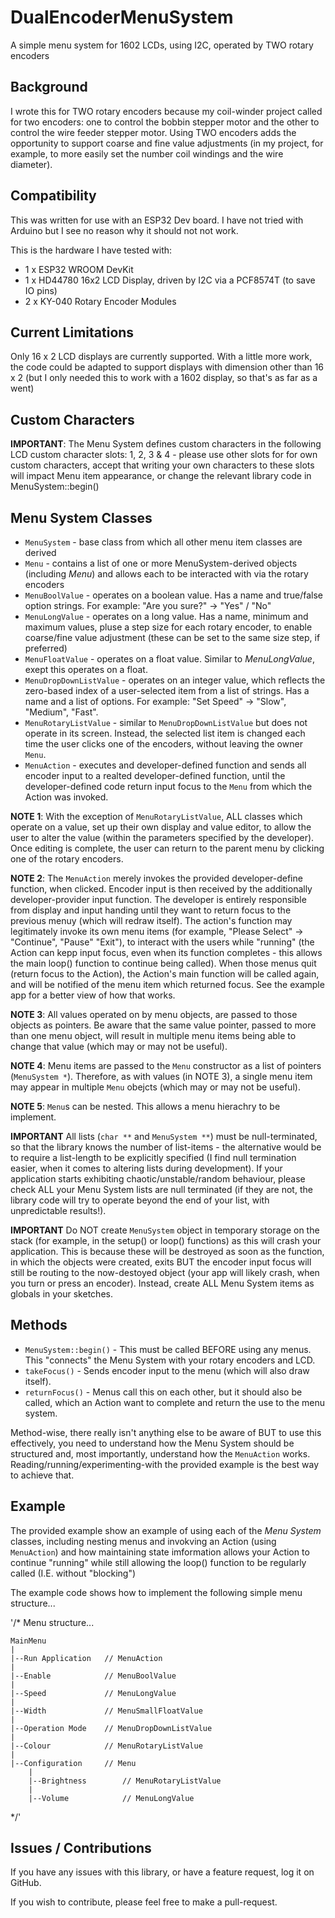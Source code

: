 # DualEncoderMenuSystem
A simple menu system for 1602 LCDs, using I2C, operated by TWO rotary encoders

## Background
I wrote this for TWO rotary encoders because my coil-winder project called for two encoders: one to control the bobbin stepper motor and the other to control the wire feeder stepper motor.
Using TWO encoders adds the opportunity to support coarse and fine value adjustments (in my project, for example, to more easily set the number coil windings and the wire diameter).

## Compatibility
This was written for use with an ESP32 Dev board.  I have not tried with Arduino but I see no reason why it should not not work.

This is the hardware I have tested with:
* 1 x ESP32 WROOM DevKit
* 1 x HD44780 16x2 LCD Display, driven by I2C via a PCF8574T (to save IO pins)
* 2 x KY-040 Rotary Encoder Modules

## Current Limitations
Only 16 x 2 LCD displays are currently supported. With a little more work, the code could be adapted to support displays with dimension other than 16 x 2 (but I only needed this to work with a 1602 display, so that's as far as a went)

## Custom Characters
**IMPORTANT**: The Menu System defines custom characters in the following LCD custom character slots: 1, 2, 3 & 4 - please use other slots for for own custom characters, accept that writing your own characters to these slots will impact Menu item appearance, or change the relevant library code in MenuSystem::begin()

## Menu System Classes
* `MenuSystem` - base class from which all other menu item classes are derived
* `Menu` - contains a list of one or more MenuSystem-derived objects (including *Menu*) and allows each to be interacted with via the rotary encoders
* `MenuBoolValue` - operates on a boolean value. Has a name and true/false option strings. For example: "Are you sure?" -> "Yes" / "No"
* `MenuLongValue` - operates on a long value. Has a name, minimum and maximum values, pluse a step size for each rotary encoder, to enable coarse/fine value adjustment (these can be set to the same size step, if preferred)
* `MenuFloatValue` - operates on a float value. Similar to *MenuLongValue*, exept this operates on a float.
* `MenuDropDownListValue` - operates on an integer value, which reflects the zero-based index of a user-selected item from a list of strings. Has a name and a list of options. For example: "Set Speed" -> "Slow", "Medium", "Fast".
* `MenuRotaryListValue` - similar to `MenuDropDownListValue` but does not operate in its screen.  Instead, the selected list item is changed each time the user clicks one of the encoders, without leaving the owner `Menu`.
* `MenuAction` - executes and developer-defined function and sends all encoder input to a realted developer-defined function, until the developer-defined code return input focus to the `Menu` from which the Action was invoked.

**NOTE 1**: With the exception of `MenuRotaryListValue`, ALL classes which operate on a value, set up their own display and value editor, to allow the user to alter the value (within the parameters specified by the developer).  Once editing is complete, the user can return to the parent menu by clicking one of the rotary encoders.

**NOTE 2**: The `MenuAction` merely invokes the provided developer-define function, when clicked.  Encoder input is then received by the additionally developer-provider input function.  The developer is entirely responsible from display and input handing until they want to return focus to the previous menuy (which will redraw itself).  The action's function may legitimately invoke its own menu items (for example, "Please Select" -> "Continue", "Pause" "Exit"), to interact with the users while "running" (the Action can kepp input focus, even when its function completes - this allows the main loop() function to continue being called). When those menus quit (return focus to the Action), the Action's main function will be called again, and will be notified of the menu item which returned focus.  See the example app for a better view of how that works.

**NOTE 3**: All values operated on by menu objects, are passed to those objects as pointers.  Be aware that the same value pointer, passed to more than one menu object, will result in multiple menu items being able to change that value (which may or may not be useful).

**NOTE 4**: Menu items are passed to the `Menu` constructor as a list of pointers (`MenuSystem *`). Therefore, as with values (in NOTE 3), a single menu item may appear in multiple `Menu` obejcts (which may or may not be useful).

**NOTE 5**: `Menu`s can be nested.  This allows a menu hierachry to be implement.

**IMPORTANT** All lists (`char **` and `MenuSystem **`) must be null-terminated, so that the library knows the number of list-items - the alternative would be to require a list-length to be explicitly specified (I find null termination easier, when it comes to altering lists during development).  If your application starts exhibiting chaotic/unstable/random behaviour, please check ALL your Menu System lists are null terminated (if they are not, the library code will try to operate beyond the end of your list, with unpredictable results!).

**IMPORTANT** Do NOT create `MenuSystem` object in temporary storage on the stack (for example, in the setup() or loop() functions) as this will crash your application.  This is because these will be destroyed as soon as the function, in which the objects were created, exits BUT the encoder input focus will still be routing to the now-destoyed object (your app will likely crash, when you turn or press an encoder).  Instead, create ALL Menu System items as globals in your sketches.

## Methods
* `MenuSystem::begin()` - This must be called BEFORE using any menus.  This "connects" the Menu System with your rotary encoders and LCD.
* `takeFocus()` - Sends encoder input to the menu (which will also draw itself).
* `returnFocus()` - Menus call this on each other, but it should also be called, which an Action want to complete and return the use to the menu system.

Method-wise, there really isn't anything else to be aware of BUT to use this effectively, you need to understand how the Menu System should be structured and, most importantly, understand how the `MenuAction` works.  Reading/running/experimenting-with the provided example is the best way to achieve that.

## Example
The provided example show an example of using each of the _Menu System_ classes, including nesting menus and invokving an Action (using `MenuAction`) and how maintaining state imformation allows your Action to continue "running" while still allowing the loop() function to be regularly called (I.E. without "blocking")

The example code shows how to implement the following simple menu structure...

'/* Menu structure...

    MainMenu
    |
    |--Run Application   // MenuAction
    |
    |--Enable            // MenuBoolValue
    |
    |--Speed             // MenuLongValue
    |
    |--Width             // MenuSmallFloatValue
    |
    |--Operation Mode    // MenuDropDownListValue
    |
    |--Colour            // MenuRotaryListValue
    |
    |--Configuration     // Menu
        |
        |--Brightness        // MenuRotaryListValue
        |
        |--Volume            // MenuLongValue
*/'

## Issues / Contributions

If you have any issues with this library, or have a feature request, log it on GitHub.

If you wish to contribute, please feel free to make a pull-request.

